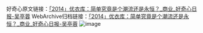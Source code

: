 好奇心原文链接：[「2014」优衣库：简单究竟是个潮流还是永恒？_商业_好奇心日报-吴亭蓉](https://www.qdaily.com/articles/5243.html)
WebArchive归档链接：[「2014」优衣库：简单究竟是个潮流还是永恒？_商业_好奇心日报-吴亭蓉](http://web.archive.org/web/20160630030638/http://www.qdaily.com/articles/5243.html)
![image](http://ww3.sinaimg.cn/large/007d5XDply1g3wgjl15smj30u0brh1ky)